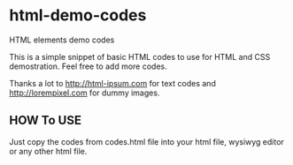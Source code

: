 html-demo-codes
===============

HTML elements demo codes

This is a simple snippet of basic HTML codes to use for HTML and CSS demostration.
Feel free to add more codes.

Thanks a lot to http://html-ipsum.com for text codes and http://lorempixel.com for dummy images.

HOW To USE
----------

Just copy the codes from codes.html file into your html file, wysiwyg editor or any other html file.

